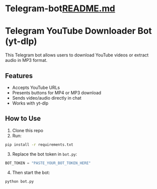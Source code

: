 # Telegram-bot[README.md](https://github.com/user-attachments/files/20861508/README.md)
# Telegram YouTube Downloader Bot (yt-dlp)

This Telegram bot allows users to download YouTube videos or extract audio in MP3 format.

## Features

- Accepts YouTube URLs
- Presents buttons for MP4 or MP3 download
- Sends video/audio directly in chat
- Works with yt-dlp

## How to Use

1. Clone this repo
2. Run:

```bash
pip install -r requirements.txt
```

3. Replace the bot token in `bot.py`:

```python
BOT_TOKEN = "PASTE_YOUR_BOT_TOKEN_HERE"
```

4. Then start the bot:

```bash
python bot.py
```
